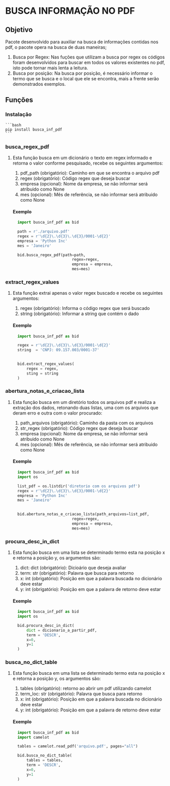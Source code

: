 # BUSCA INFORMAÇÃO NO PDF
## Objetivo

Pacote desenvolvido para auxiliar na busca de informações contidas nos pdf, o pacote opera na busca de duas maneiras;
1. Busca por Regex: Nas fuções que utilizam a busca por regex os códigos foram desenvolvidos para buscar em todos os valores existentes no pdf, isto pode tornar mais lenta a leitura.
2. Busca por posição: Na busca por posição, é necessário informar o termo que se busca e o local que ele se encontra, mais a frente serão demonstrados exemplos.

## Funções

### Instalação 
    ```bash 
    pip install busca_inf_pdf
    ```




### busca_regex_pdf
   1. Esta função busca em um dicionário o texto em regex informado e retorna o valor conforme pesquisado, recebe os seguintes argumentos:
      1. pdf_path (obrigatório): Caminho em que se encontra o arquivo pdf
      2. regex (obrigatório): Código regex que deseja buscar
      3. empresa (opcional): Nome da empresa, se não informar será atribuido como None
      4. mes (opcional): Mês de referência, se não informar será atribuido como None
   
      #### Exemplo
      ```python
        import busca_inf_pdf as bid

        path = r'./arquivo.pdf'
        regex = r'\d{2}\.\d{3}\.\d{3}/0001-\d{2}'
        empresa = 'Python Inc'
        mes = 'Janeiro'

        bid.busca_regex_pdf(path=path,
                                regex=regex,
                                empresa = empresa,
                                mes=mes)

### extract_regex_values
   1. Esta função extrai apenas o valor regex buscado e recebe os seguintes argumentos:
      1. regex (obrigatório): Informa o código regex que será buscado
      2. string (obrigatório): Informar a string que contém o dado

      #### Exemplo
      ```python
        import busca_inf_pdf as bid

        regex = r'\d{2}\.\d{3}\.\d{3}/0001-\d{2}'
        string  = 'CNPJ: 09.157.003/0001-37'
       

        bid.extract_regex_values(
            regex = regex,
            sting = string
        )

### abertura_notas_e_criacao_lista
   1. Esta função busca em um diretório todos os arquivos pdf e realiza a extração dos dados, retonando duas listas, uma com os arquivos que deram erro e outra com o valor procurado:
      1. path_arquivos (obrigatório): Caminho da pasta com os arquivos
      2. str_regex (obrigatório): Código regex que deseja buscar
      3. empresa (opcional): Nome da empresa, se não informar será atribuido como None
      4. mes (opcional): Mês de referência, se não informar será atribuido como None

      #### Exemplo
      ```python
        import busca_inf_pdf as bid
        import os

        list_pdf = os.listdir('diretorio com os arquivos pdf')
        regex = r'\d{2}\.\d{3}\.\d{3}/0001-\d{2}'
        empresa = 'Python Inc'
        mes = 'Janeiro'
       

        bid.abertura_notas_e_criacao_lista(path_arquivos=list_pdf,
                                regex=regex,
                                empresa = empresa,
                                mes=mes)

### procura_desc_in_dict
   1. Esta função busca em uma lista se determinado termo esta na posição x e retorna a posição y, os argumentos são:
      1. dict: dict (obrigatório): Dicioário que deseja avaliar
      2. term: str (obrigatório): Palavra que busca para retorno
      3. x: int (obrigatório): Posição em que a palavra buscada no dicionário deve estar
      4. y: int (obrigatório): Posição em que a palavra de retorno deve estar

      #### Exemplo
      ```python
        import busca_inf_pdf as bid
        import os

        bid.procura_desc_in_dict(
            dict = dicionario_a_partir_pdf,
            term = 'DESCR',
            x=0,
            y=1
        )

### busca_no_dict_table
   1. Esta função busca em uma lista se determinado termo esta na posição x e retorna a posição y, os argumentos são:
      1. tables (obrigatório): retorno ao abrir um pdf utilizando camelot
      2. term_loc: str (obrigatório): Palavra que busca para retorno
      3. x: int (obrigatório): Posição em que a palavra buscada no dicionário deve estar
      4. y: int (obrigatório): Posição em que a palavra de retorno deve estar


      #### Exemplo
      ```python
        import busca_inf_pdf as bid
        import camelot

        tables = camelot.read_pdf('arquivo.pdf', pages="all")

        bid.busca_no_dict_table(
            tables = tables,
            term = 'DESCR',
            x=0,
            y=1
        )